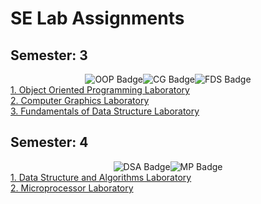 # SE Lab Assignments

## Semester: 3
<div id="badges" style="display: flex; justify-content: center;">
      <img src="https://img.shields.io/badge/Object Oriented Programming-green?style=for-the-badge&" alt="OOP Badge" />
      <img src="https://img.shields.io/badge/Computer Graphics-yellow?style=for-the-badge&" alt="CG Badge" />
  <img src="https://img.shields.io/badge/Fundamentals of Data Structure-brown?style=for-the-badge&" alt="FDS Badge" />
</div>

<a href="https://github.com/ninad-moree/SE-Lab-Work/tree/main/SE%20Sem-3/OOP%20Assignments">
      1. Object Oriented Programming Laboratory
</a>

<br />

<a href="https://github.com/ninad-moree/SE-Lab-Work/tree/main/SE%20Sem-3/CG%20Assignments">
      2. Computer Graphics Laboratory
</a>

<br />

<a href="https://github.com/ninad-moree/SE-Lab-Work/tree/main/SE%20Sem-3/DSL%20Assignments">
      3. Fundamentals of Data Structure Laboratory
</a>


## Semester: 4
<div id="badges" style="display: flex; justify-content: center;">
      <img src="https://img.shields.io/badge/Advanced Data Structures-orange?style=for-the-badge&" alt="DSA Badge" />
      <img src="https://img.shields.io/badge/Microprocessor-red?style=for-the-badge&" alt="MP Badge" />  
</div>

<a href="https://github.com/ninad-moree/SE-Lab-Work/tree/main/SE%20Sem-4/DSA">
      1. Data Structure and Algorithms Laboratory
</a>

<br />

<a href="https://github.com/ninad-moree/SE-Lab-Work/tree/main/SE%20Sem-4/MP">
      2. Microprocessor Laboratory
</a>


